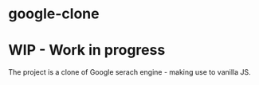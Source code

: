 # google-clone
# WIP - Work in progress
The project is a clone of Google serach engine - making use to vanilla JS.
